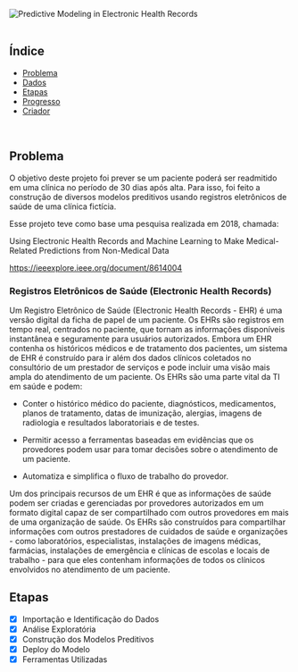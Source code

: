 
![Predictive Modeling in Electronic Health Records](https://user-images.githubusercontent.com/91201232/134506117-74e637f6-c600-4405-a86f-b71800f6e4ce.png)
<br>
<br>

## Índice
- [Problema](#problema)
- [Dados](#dados)
- [Etapas](#etapas)
- [Progresso](#progresso)
- [Criador](#criador)
<br>

## Problema

O objetivo deste projeto foi prever se um paciente poderá ser readmitido em uma clínica no período de 30 dias após alta. Para isso, foi feito a construção de diversos modelos preditivos usando registros eletrônicos de saúde de uma clínica fictícia.

Esse projeto teve como base uma pesquisa realizada em 2018, chamada:

Using Electronic Health Records and Machine Learning to Make Medical-Related Predictions from Non-Medical Data

https://ieeexplore.ieee.org/document/8614004

### Registros Eletrônicos de Saúde (Electronic Health Records)

Um Registro Eletrônico de Saúde (Electronic Health Records - EHR) é uma versão digital da ficha de papel de um paciente. Os EHRs são registros em tempo real, centrados no paciente, que tornam as informações disponíveis instantânea e seguramente para usuários autorizados. Embora um EHR contenha os históricos médicos e de tratamento dos pacientes, um sistema de EHR é construído para ir além dos dados clínicos coletados no consultório de um prestador de serviços e pode incluir uma visão mais ampla do atendimento de um paciente. Os EHRs são uma parte vital da TI em saúde e podem:

- Conter o histórico médico do paciente, diagnósticos, medicamentos, planos de tratamento, datas de imunização, alergias, imagens de radiologia e resultados laboratoriais e de testes.

- Permitir acesso a ferramentas baseadas em evidências que os provedores podem usar para tomar decisões sobre o atendimento de um paciente.

- Automatiza e simplifica o fluxo de trabalho do provedor.

Um dos principais recursos de um EHR é que as informações de saúde podem ser criadas e gerenciadas por provedores autorizados em um formato digital capaz de ser compartilhado com outros provedores em mais de uma organização de saúde. Os EHRs são construídos para compartilhar informações com outros prestadores de cuidados de saúde e organizações - como laboratórios, especialistas, instalações de imagens médicas, farmácias, instalações de emergência e clínicas de escolas e locais de trabalho - para que eles contenham informações de todos os clínicos envolvidos no atendimento de um paciente.





## Etapas

- [x] Importação e Identificação do Dados
- [x] Análise Exploratória
- [x] Construção dos Modelos Preditivos
- [x] Deploy do Modelo
- [x] Ferramentas Utilizadas

